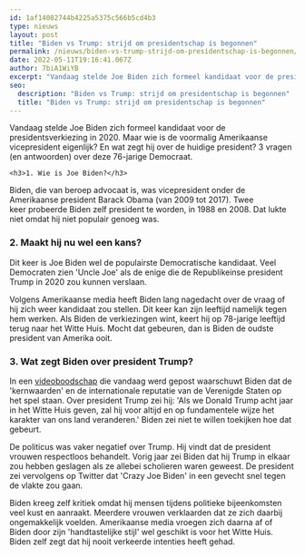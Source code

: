 ```yaml
---
id: 1af14082744b4225a5375c566b5cd4b3
type: nieuws
layout: post
title: "Biden vs Trump: strijd om presidentschap is begonnen"
permalink: /nieuws/biden-vs-trump-strijd-om-presidentschap-is-begonnen/
date: 2022-05-11T19:16:41.067Z
author: 7biA1WiYB
excerpt: "Vandaag stelde Joe Biden zich formeel kandidaat voor de presidentsverkiezing in 2020. Maar wie is de voormalig Amerikaanse vicepresident eigenlijk? En wat zegt hij over de huidige president? 3 vragen (en antwoorden) over deze 76-jarige Democraat.  "
seo:
  description: "Biden vs Trump: strijd om presidentschap is begonnen"
  title: "Biden vs Trump: strijd om presidentschap is begonnen"
---
```

Vandaag stelde Joe Biden zich formeel kandidaat voor de presidentsverkiezing in 2020. Maar wie is de voormalig Amerikaanse vicepresident eigenlijk? En wat zegt hij over de huidige president? 3 vragen (en antwoorden) over deze 76-jarige Democraat.  

    <h3>1. Wie is Joe Biden?</h3>
<p>Biden, die van beroep advocaat is, was vicepresident onder de Amerikaanse president Barack Obama (van 2009 tot 2017). Twee keer probeerde Biden zelf president te worden, in 1988 en 2008. Dat lukte niet omdat hij niet populair genoeg was.</p>
<h3>2. Maakt hij nu wel een kans?</h3>
<p>Dit keer is Joe Biden wel de populairste Democratische kandidaat. Veel Democraten zien 'Uncle Joe' als de enige die de Republikeinse president Trump in 2020 zou kunnen verslaan. </p>
<p>Volgens Amerikaanse media heeft Biden lang nagedacht over de vraag of hij zich weer kandidaat zou stellen. Dit keer kan zijn leeftijd namelijk tegen hem werken. Als Biden de verkiezingen wint, keert hij op 78-jarige leeftijd terug naar het Witte Huis. Mocht dat gebeuren, dan is Biden de oudste president van Amerika ooit.</p>
<h3>3. Wat zegt Biden over president Trump?</h3>
<p>In een <a href="https://www.youtube.com/watch?v=_tx8qzKck3k" target="_blank">videoboodschap</a> die vandaag werd gepost waarschuwt Biden dat de 'kernwaarden' en de internationale reputatie van de Verenigde Staten op het spel staan. Over president Trump zei hij: 'Als we Donald Trump acht jaar in het Witte Huis geven, zal hij voor altijd en op fundamentele wijze het karakter van ons land veranderen.' Biden zei niet te willen toekijken hoe dat gebeurt.</p>
<p>De politicus was vaker negatief over Trump. Hij vindt dat de president vrouwen respectloos behandelt. Vorig jaar zei Biden dat hij Trump in elkaar zou hebben geslagen als ze allebei scholieren waren geweest. De president zei vervolgens op Twitter dat 'Crazy Joe Biden' in een gevecht snel tegen de vlakte zou gaan.</p>
<p>Biden kreeg zelf kritiek omdat hij mensen tijdens politieke bijeenkomsten veel kust en aanraakt. Meerdere vrouwen verklaarden dat ze zich daarbij ongemakkelijk voelden. Amerikaanse media vroegen zich daarna af of Biden door zijn 'handtastelijke stijl' wel geschikt is voor het Witte Huis. Biden zelf zegt dat hij nooit verkeerde intenties heeft gehad.</p>  
